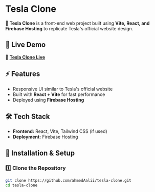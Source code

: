 # Tesla Clone

🚗 **Tesla Clone** is a front-end web project built using **Vite, React, and Firebase Hosting** to replicate Tesla's official website design.

## 🌟 Live Demo
🔗 **[Tesla Clone Live](https://tesla-clone-80523.web.app/)**

## ⚡ Features
- Responsive UI similar to Tesla's official website
- Built with **React + Vite** for fast performance
- Deployed using **Firebase Hosting**

## 🛠️ Tech Stack
- **Frontend:** React, Vite, Tailwind CSS (if used)
- **Deployment:** Firebase Hosting

## 🚀 Installation & Setup

### 1️⃣ Clone the Repository
```sh
git clone https://github.com/ahmedAalii/tesla-clone.git
cd tesla-clone
